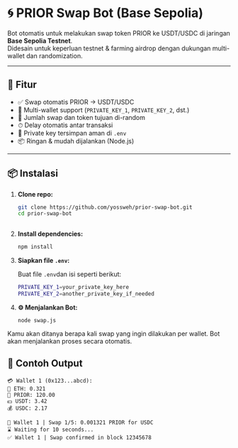 # 🌀 PRIOR Swap Bot (Base Sepolia)

Bot otomatis untuk melakukan swap token PRIOR ke USDT/USDC di jaringan **Base Sepolia Testnet**.  
Didesain untuk keperluan testnet & farming airdrop dengan dukungan multi-wallet dan randomization.

---

## 🚀 Fitur

- ✅ Swap otomatis PRIOR → USDT/USDC
- 🔁 Multi-wallet support (`PRIVATE_KEY_1`, `PRIVATE_KEY_2`, dst.)
- 🎲 Jumlah swap dan token tujuan di-random
- ⏱ Delay otomatis antar transaksi
- 🔐 Private key tersimpan aman di `.env`
- 📦 Ringan & mudah dijalankan (Node.js)

---

## 📦 Instalasi

1. **Clone repo:**

   ```bash
   git clone https://github.com/yossweh/prior-swap-bot.git
   cd prior-swap-bot
 
2. **Install dependencies:**
    
   ```bash
   npm install

3. **Siapkan file `.env`:**

   Buat file `.env`dan isi seperti berikut:
   ```bash
   PRIVATE_KEY_1=your_private_key_here
   PRIVATE_KEY_2=another_private_key_if_needed

5. **⚙️ Menjalankan Bot:**
   ```
   node swap.js
  Kamu akan ditanya berapa kali swap yang ingin dilakukan per wallet. Bot akan menjalankan proses secara otomatis. 

## 📄 Contoh Output
   ```
   💳 Wallet 1 (0x123...abcd):
   💎 ETH: 0.321
   🔶 PRIOR: 120.00
   💵 USDT: 3.42
   💰 USDC: 2.17

   🔄 Wallet 1 | Swap 1/5: 0.001321 PRIOR for USDC
   ⌛ Waiting for 10 seconds...
   ✅ Wallet 1 | Swap confirmed in block 12345678
